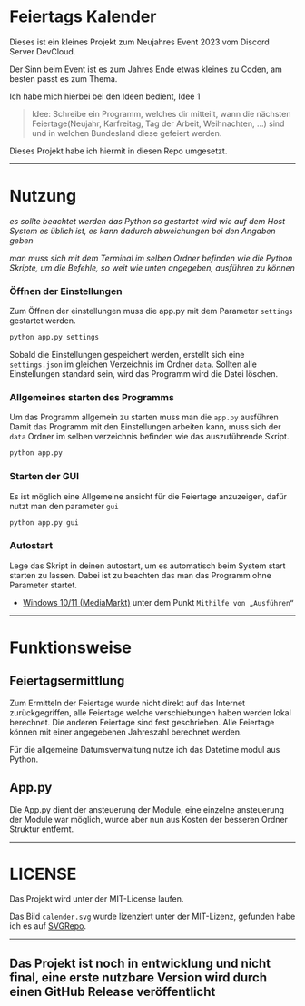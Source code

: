 # Feiertags Kalender

Dieses ist ein kleines Projekt zum Neujahres Event 2023 vom Discord Server DevCloud.

Der Sinn beim Event ist es zum Jahres Ende etwas kleines zu Coden, am besten passt es zum Thema.

Ich habe mich hierbei bei den Ideen bedient, Idee 1

> Idee: Schreibe ein Programm, welches dir mitteilt, wann die nächsten Feiertage(Neujahr, Karfreitag, Tag der Arbeit, Weihnachten, ...) sind und in welchen Bundesland diese gefeiert werden.

Dieses Projekt habe ich hiermit in diesen Repo umgesetzt.

---

# Nutzung
*es sollte beachtet werden das Python so gestartet wird wie auf dem Host System es üblich ist, es kann dadurch abweichungen bei den Angaben geben*

*man muss sich mit dem Terminal im selben Ordner befinden wie die Python Skripte, um die Befehle, so weit wie unten angegeben, ausführen zu können*

### Öffnen der Einstellungen
Zum Öffnen der einstellungen muss die app.py mit dem Parameter ``settings`` gestartet werden.

````bash
python app.py settings
````

Sobald die Einstellungen gespeichert werden, erstellt sich eine ``settings.json`` im gleichen Verzeichnis im Ordner `data`.
Sollten alle Einstellungen standard sein, wird das Programm wird die Datei löschen.

### Allgemeines starten des Programms
Um das Programm allgemein zu starten muss man die ``app.py`` ausführen
Damit das Programm mit den Einstellungen arbeiten kann, muss sich der ``data`` Ordner im selben verzeichnis befinden wie das auszuführende Skript.

````bash
python app.py
````

### Starten der GUI
Es ist möglich eine Allgemeine ansicht für die Feiertage anzuzeigen, dafür nutzt man den parameter ``gui``
````bash
python app.py gui
````


### Autostart

Lege das Skript in deinen autostart, um es automatisch beim System start starten zu lassen. Dabei ist zu beachten das
man das Programm ohne Parameter startet.

- [Windows 10/11 (MediaMarkt)](https://www.mediamarkt.de/de/content/themen-specials/schon-gewusst-wie/windows-10-autostart-programme-entfernen-hinzufuegen) unter dem Punkt ``Mithilfe von „Ausführen“``


---

# Funktionsweise

## Feiertagsermittlung
Zum Ermitteln der Feiertage wurde nicht direkt auf das Internet zurückgegriffen, alle Feiertage welche verschiebungen haben werden lokal berechnet.
Die anderen Feiertage sind fest geschrieben.
Alle Feiertage können mit einer angegebenen Jahreszahl berechnet werden.

Für die allgemeine Datumsverwaltung nutze ich das Datetime modul aus Python.

## App.py

Die App.py dient der ansteuerung der Module, eine einzelne ansteuerung der Module war möglich, wurde aber nun aus Kosten der besseren Ordner Struktur entfernt.

---
# LICENSE

Das Projekt wird unter der MIT-License laufen.

Das Bild ``calender.svg`` wurde lizenziert unter der MIT-Lizenz, gefunden habe ich es auf [SVGRepo](https://www.svgrepo.com/svg/337698/calendar-thirty-two).

---

## Das Projekt ist noch in entwicklung und nicht final, eine erste nutzbare Version wird durch einen GitHub Release veröffentlicht 
